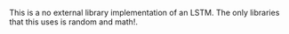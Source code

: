 This is a no external library implementation of an LSTM. The only libraries that this uses is random and math!.

